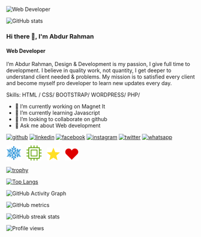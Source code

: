 ![Web Developer](https://scontent.fbzl4-1.fna.fbcdn.net/v/t39.30808-6/278023655_1022232532065665_2632564021782315925_n.jpg?_nc_cat=108&ccb=1-5&_nc_sid=e3f864&_nc_eui2=AeGvHkNdJveqmWiPlEJAjWwF1ZifexrCcD3VmJ97GsJwPa5GfAmcXjT99MTgSuF7ZjBnh7wUsOS-GvitwDCZdcrH&_nc_ohc=WNIYR_Ay5l8AX9SC4zz&_nc_ht=scontent.fbzl4-1.fna&oh=00_AT97oGAISFy7lbWTf_2KbA-Q9MQT4Nk30NkdSgRbu6KK6Q&oe=625CFDF6)

![GitHub stats](https://github-readme-stats.vercel.app/api?username=abdur31&show_icons=true&count_private=true)  

### Hi there 👋, I'm Abdur Rahman
#### Web Developer

I’m Abdur Rahman, Design & Development is my passion, I give full time to development. I believe in quality work, not quantity, I get deeper to understand client needed & problems. My mission is to satisfied every client and become myself pro developer to learn new updates every day.

Skills: HTML / CSS/ BOOTSTRAP/ WORDPRESS/ PHP/

- 🔭 I’m currently working on Magnet It 
- 🌱 I’m currently learning Javascript 
- 👯 I’m looking to collaborate on github 
- 💬 Ask me about Web development  


[<img src='https://cdn.jsdelivr.net/npm/simple-icons@3.0.1/icons/github.svg' alt='github' height='40'>](https://github.com/abdur31)  [<img src='https://cdn.jsdelivr.net/npm/simple-icons@3.0.1/icons/linkedin.svg' alt='linkedin' height='40'>](https://www.linkedin.com/in/https://www.linkedin.com/in/md-abdur-rahman-b438a9237/)  [<img src='https://cdn.jsdelivr.net/npm/simple-icons@3.0.1/icons/facebook.svg' alt='facebook' height='40'>](https://www.facebook.com/https://www.facebook.com/abdurrahaman.rahaman.56481)  [<img src='https://cdn.jsdelivr.net/npm/simple-icons@3.0.1/icons/instagram.svg' alt='instagram' height='40'>](https://www.instagram.com/freelancerabdurrahaman/)  [<img src='https://cdn.jsdelivr.net/npm/simple-icons@3.0.1/icons/twitter.svg' alt='twitter' height='40'>](https://twitter.com/https://twitter.com/MdabdurRahoman8?t=uDx0yBU6oq1jesCEkoZU6w&s=09)  [<img src='https://cdn.jsdelivr.net/npm/simple-icons@3.0.1/icons/whatsapp.svg' alt='whatsapp' height='40'>](https://wa.me/qr/YE2YJZXL37AON1)  

<a href='https://archiveprogram.github.com/'><img src='https://raw.githubusercontent.com/acervenky/animated-github-badges/master/assets/acbadge.gif' width='40' height='40'></a> <a href='https://docs.github.com/en/developers'><img src='https://raw.githubusercontent.com/acervenky/animated-github-badges/master/assets/devbadge.gif' width='40' height='40'></a> <a href='https://stars.github.com/'><img src='https://raw.githubusercontent.com/acervenky/animated-github-badges/master/assets/starbadge.gif' width='35' height='35'></a> <a href='https://docs.github.com/en/github/supporting-the-open-source-community-with-github-sponsors'><img src='https://raw.githubusercontent.com/acervenky/animated-github-badges/master/assets/sponsorbadge.gif' width='35' height='35'></a> 

[![trophy](https://github-profile-trophy.vercel.app/?username=abdur31)](https://github.com/ryo-ma/github-profile-trophy)

[![Top Langs](https://github-readme-stats.vercel.app/api/top-langs/?username=abdur31)](https://github.com/anuraghazra/github-readme-stats)


![GitHub Activity Graph](https://activity-graph.herokuapp.com/graph?username=abdur31)  

![GitHub metrics](https://metrics.lecoq.io/abdur31)  

![GitHub streak stats](https://github-readme-streak-stats.herokuapp.com/?user=abdur31)  

![Profile views](https://gpvc.arturio.dev/abdur31)  
